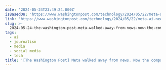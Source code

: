 ```yaml
---
date: '2024-05-24T23:49:24.000Z'
isBasedOn: 'https://www.washingtonpost.com/technology/2024/05/22/meta-ai-news-summaries'
link: 'https://www.washingtonpost.com/technology/2024/05/22/meta-ai-news-summaries'
slug: >-
  2024-05-24-the-washington-post-meta-walked-away-from-news-now-the-companys-using-i
tags:
  - ai
  - journalism
  - media
  - social media
  - tech
title: '[The Washington Post] Meta walked away from news. Now the company’s using i'
---
```

 

